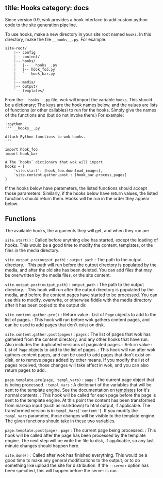 title: Hooks
category: docs
---
Since version 0.9, wok provides a hook interface to add custom python code to
the site generation pipeline.

To use hooks, make a new directory in your site root named `hooks`. In this 
directory, make the file `__hooks__.py`. For example:

    site-root/
        |-- config
        |-- content/
        |-- hooks/
        |   |-- __hooks__.py
        |   |-- hook_foo.py
        |   `-- hook_bar.py
        |
        |-- media/
        |-- output/
        `-- templates/


From the `__hooks__.py` file, wok will import the variable `hooks`. 
This should be a dictionary; The keys are the hook names below, and the values 
are lists of functions (or other callables) to run for the hooks. Simply give 
the names of the functions and (but do not invoke them.) For example:

    ::python
    ''' __hooks__.py

    Attach Python functions to wok hooks.
    '''

    import hook_foo
    import hook_bar

    # The `hooks` dictionary that wok will import
    hooks = {
        'site.start': [hook_foo.download_images],
        'site.content.gather.post': [hook_bar.process_pages]
    }

If the hooks below have parameters, the listed functions should accept
those parameters. Similarly, if the hooks below have return values, the listed
functions should return them. Hooks will be run in the order they appear below.

Functions
---------
The available hooks, the arguments they will get, and when they run are

<!-- I don't know why this <p> isn't applied automatically... -->

`site.start()`
:   Called before anything else has started, except the loading of hooks.
    This would be a good time to modify the content, templates, or the files in
    the media directory.

`site.output.pre(output_path)`
:   `output_path`
    :   The path to the output directory.
:   This path will run before the output directory is populated by the media,
    and after the old site has been deleted. You can add files that may be
    overwritten by the media files, or the site content.

`site.output.post(output_path)`
:   `output_path`
    :   The path to the output directory.
:   This hook will run after the output directory is populated by the media,
    and before the content pages have started to be processed. You can use this
    to modify, overwrite, or otherwise fiddle with the media directory after it
    has been copied to the output dir.

`site.content.gather.pre()`
:   Return value
    :   List of `Page` objects to add to the list of pages.
:   This hook will run before wok gathers content pages, and can be used to add
    pages that don't exist on disk.

`site.content.gather.post(pages)`
:   `pages`
    :   The list of pages that wok has gathered from the content directory, and
        any other hooks that have run. Also includes the duplicated versions of
        paginated pages.
:   Return value
    :   List of `Page` objects to add to the list of pages.
:   This hook will run after wok gathers content pages, and can be used to add
    pages that don't exist on disk, or to remove pages added by other means. If
    you modify the list of pages received, those changes will take affect in
    wok, and you can also return pages to add.

`page.template.pre(page, templ_vars)`
:   `page`
    :   The current page object that is being processed.
:   `templ_vars`
    :   A dictionart of the variables that will be sent to the template engine.
        See the documentation on [templates][] for it's normal contents.
:   This hook will be called for each page before the page is sent to
    the template engine. At this point the content has been transformed
    from markup input (such as markdown) to html output, if applicable.
    The transformed version is in `templ_Vars['content']`. If you
    modify the `templ_vars` parameter, those changes will be visible to
    the template engine. The given functions should take in these two
    variables.

[templates]: /docs/templates/

`page.template.post(page)`
:   `page`
    :   The current page being processed.
:   This hook will be called after the page has been processed by the template
    engine. The next step will be write the file to disk, if applicable, so any
    last minute changes should happen here.

`site.done()`
:   Called after wok has finished everything. This would be a good time to make
    any general modifications to the output, or to do something like upload the
    site for distribution. If the `--server` option has been specified, this
    will happen before the server is run.

